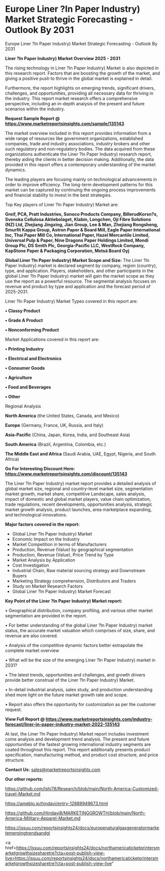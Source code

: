 # Europe Liner ?In Paper Industry) Market Strategic Forecasting - Outlook By 2031
Europe Liner ?In Paper Industry) Market Strategic Forecasting - Outlook By 2031

<Strong> Liner ?In Paper Industry) Market Overview 2025 - 2031</strong>

The rising technology in Liner ?In Paper Industry) Market is also depicted in this research report. Factors that are boosting the growth of the market, and giving a positive push to thrive in the global market is explained in detail.

Furthermore, the report highlights on emerging trends, significant drivers, challenges, and opportunities, providing all necessary data for thriving in the industry. This report market research offers a comprehensive perspective, including an in-depth analysis of the present and future scenarios within the industry.

<strong>Request Sample Report @ <a href=https://www.marketreportsinsights.com/sample/135143>https://www.marketreportsinsights.com/sample/135143</a></strong>

The market overview included in this report provides information from a wide range of resources like government organizations, established companies, trade and industry associations, industry brokers and other such regulatory and non-regulatory bodies. The data acquired from these organizations authenticate the Liner ?In Paper Industry) research report, thereby aiding the clients in better decision making. Additionally, the data provided in this report offers a contemporary understanding of the market dynamics.

The leading players are focusing mainly on technological advancements in order to improve efficiency. The long-term development patterns for this market can be captured by continuing the ongoing process improvements and financial stability to invest in the best strategies.

Top Key players of Liner ?In Paper Industry) Market are:

<strong>Greif, PCA, Pratt Industries, Sonoco Products Company, BillerudKorsn?s, Svenska Cellulosa Aktiebolaget, Klabin, Longchen, Oji Fibre Solutions (NZ) Ltd, Zhejiang Jingxing, Jian Group, Lee & Man, Zhejiang Rongsheng, Smurfit Kappa Group, Astron Paper & Board Mill, Eagle Paper International Inc, Thai Paper Mill Co, International Paper, Hazel Mercantile Limited, Universal Pulp & Paper, Nine Dragons Paper Holdings Limited, Mondi Group Plc, DS Smith Plc, Georgia-Pacific LLC, WestRock Company, KapStone Paper & Packaging Corporation, Metsä Board Oyj</strong>

<strong><b>Global Liner ?In Paper Industry) Market Scope and Size:</b></strong>
The Liner ?In Paper Industry) market is declared segment by company, region (country), type, and application. Players, stakeholders, and other participants in the global Liner ?In Paper Industry) market will gain the market scope as they use the report as a powerful resource. The segmental analysis focuses on revenue and product by type and application and the forecast period of 2025-2031.

Liner ?In Paper Industry) Market Types covered in this report are:

<strong>• Classy Product

• Grade A Product

• Nonconforming Product</strong>

Market Applications covered in this report are:

<strong>• Printing Industry

• Electrical and Electronics

• Consumer Goods

• Agriculture

• Food and Beverages

• Other</strong> 

Regional Analysis

<strong>North America</strong> (the United States, Canada, and Mexico)

<strong>Europe</strong> (Germany, France, UK, Russia, and Italy)

<strong>Asia-Pacific</strong> (China, Japan, Korea, India, and Southeast Asia)

<strong>South America</strong> (Brazil, Argentina, Colombia, etc.)

<strong>The Middle East and Africa</strong> (Saudi Arabia, UAE, Egypt, Nigeria, and South Africa)

<strong>Go For Interesting Discount Here: <a href=https://www.marketreportsinsights.com/discount/135143>https://www.marketreportsinsights.com/discount/135143</a></strong>

The Liner ?In Paper Industry) market report provides a detailed analysis of global market size, regional and country-level market size, segmentation market growth, market share, competitive Landscape, sales analysis, impact of domestic and global market players, value chain optimization, trade regulations, recent developments, opportunities analysis, strategic market growth analysis, product launches, area marketplace expanding, and technological innovations.

<strong><b>Major factors covered in the report:</b></strong>
<ul>
  <li>Global Liner ?In Paper Industry) Market </li>
  <li>Economic Impact on the Industry</li>
  <li>Market Competition in terms of Manufacturers</li>
  <li>Production, Revenue (Value) by geographical segmentation</li>
  <li>Production, Revenue (Value), Price Trend by Type</li>
  <li>Market Analysis by Application</li>
  <li>Cost Investigation</li>
  <li>Industrial Chain, Raw material sourcing strategy and Downstream Buyers</li>
  <li>Marketing Strategy comprehension, Distributors and Traders</li>
  <li>Study on Market Research Factors</li>
  <li>Global Liner ?In Paper Industry) Market Forecast</li>
</ul>

<strong><b>Key Point of the Liner ?In Paper Industry) Market report:</b></strong>

• Geographical distribution, company profiling, and various other market segmentation are provided in the report.

• For better understanding of the global Liner ?In Paper Industry) market status, the accurate market valuation which comprises of size, share, and revenue are also covered.

• Analysis of the competitive dynamic factors better extrapolate the complete market overview

• What will be the size of the emerging Liner ?In Paper Industry) market in 2031?

• The latest trends, opportunities and challenges, and growth drivers provide better construal of the Liner ?In Paper Industry) Market.

• In-detail industrial analysis, sales study, and production understanding shed more light on the future market growth rate and scope.

• Report also offers the opportunity for customization as per the customer request.

<strong><b>View Full Report @ <a href=https://www.marketreportsinsights.com/industry-forecast/liner-in-paper-industry-market-2022-135143>https://www.marketreportsinsights.com/industry-forecast/liner-in-paper-industry-market-2022-135143</a></b></strong>


At last, the Liner ?In Paper Industry) Market report includes investment come analysis and development trend analysis. The present and future opportunities of the fastest growing international industry segments are coated throughout this report. This report additionally presents product specification, manufacturing method, and product cost structure, and price structure.

<strong>Contact Us:</strong>
sales@marketreportsinsights.com

<strong>Our other reports:</strong>

<a href=https://github.com/Ishi78/Research/blob/main/North-America-Customized-travel-Market.md>https://github.com/Ishi78/Research/blob/main/North-America-Customized-travel-Market.md</a>

<a href=https://ameblo.jp/hindavi/entry-12888949673.html>https://ameblo.jp/hindavi/entry-12888949673.html</a>

<a href=https://github.com/Hindavi8/MARKETINGGROWTH/blob/main/North-America-Military-Apparel-Market.md>https://github.com/Hindavi8/MARKETINGGROWTH/blob/main/North-America-Military-Apparel-Market.md</a>

<a href=https://issuu.com/reportsinsights24/docs/europenaturalgasgeneratormarketemergingtrendsandgl>https://issuu.com/reportsinsights24/docs/europenaturalgasgeneratormarketemergingtrendsandgl</a>

<a href=https://issuu.com/reportsinsights24/docs/northamericaticketprintersmarketgrowthsizesharetre?cta=post-publish-view-live>https://issuu.com/reportsinsights24/docs/northamericaticketprintersmarketgrowthsizesharetre?cta=post-publish-view-live</a>"
